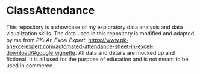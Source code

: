 # ClassAttendance
This repository is a showcase of my exploratory data analysis and data visualization skills. The data used in this repository is modified and adapted by me from _PK: An Excel Expert_, https://www.pk-anexcelexpert.com/automated-attendance-sheet-in-excel-download/#google_vignette. All data and details are mocked up and fictional. It is all used for the purpose of education and is not meant to be used in commerce.
